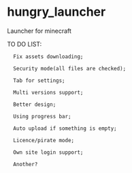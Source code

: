 hungry_launcher
===============

Launcher for minecraft

TO DO LIST:

	  Fix assets downloading;
	  
	  Security mode(all files are checked);

      Tab for settings;

      Multi versions support;

      Better design; 
      
      Using progress bar;

      Auto upload if something is empty; 

      Licence/pirate mode;

      Own site login support; 
	  
      Another? 
